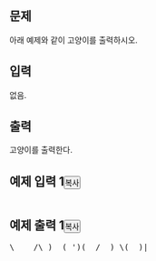 <section id="description" class="problem-section"><div class="headline"><h2>문제</h2></div><div id="problem_description" class="problem-text"><p>아래 예제와 같이 고양이를 출력하시오.</p></div></section><section id="input" class="problem-section"><div class="headline"><h2>입력</h2></div><div id="problem_input" class="problem-text"><p>없음.</p></div></section><section id="output" class="problem-section"><div class="headline"><h2>출력</h2></div><div id="problem_output" class="problem-text"><p>고양이를 출력한다.</p></div></section><section id="limit" style="display:none;" class="problem-section"><div class="headline"><h2>제한</h2></div><div id="problem_limit" class="problem-text"></div></section><div class="row"><div class="col-md-6"><section id="sampleinput1"><div class="headline"><h2>예제 입력 1<button type="button" class="btn btn-link copy-button" style="padding: 0px;" data-clipboard-target="#sample-input-1">복사</button></h2></div><pre class="sampledata" id="sample-input-1"></pre></section></div><div class="col-md-6"><section id="sampleoutput1"><div class="headline"><h2>예제 출력 1<button type="button" class="btn btn-link copy-button" style="padding: 0px;" data-clipboard-target="#sample-output-1">복사</button></h2></div><pre class="sampledata" id="sample-output-1">\    /\ )  ( ')(  /  ) \(__)|</pre></section></div></div><section id="hint" style="display: none;" class="problem-section"><div class="headline"><h2>힌트</h2></div><div id="problem_hint" class="problem-text"></div></section>